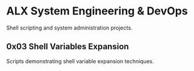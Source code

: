 # ALX System Engineering & DevOps

Shell scripting and system administration projects.

## 0x03 Shell Variables Expansion

Scripts demonstrating shell variable expansion techniques.